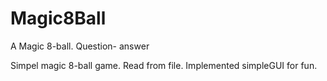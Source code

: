 # Magic8Ball
A Magic 8-ball. Question- answer

Simpel magic 8-ball game. Read from file. Implemented simpleGUI for fun. 
